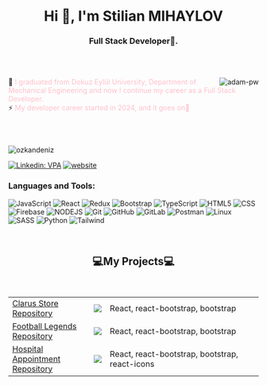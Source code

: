 <h1 align="center">Hi 👋, I'm Stilian MIHAYLOV</h1>
<h3 align="center">Full Stack Developer🌟.</h3>

<br>

<br>

<p><img align="right" src="https://github.com/Adam-pw/Adam-pw/blob/main/animation_500_kxa883sd.gif" alt="adam-pw" /></p>


🌱<font color="pink"> I graduated from Dokuz Eylül University, Department of Mechanical Engineering and now I continue my career as a Full Stack Developer.</font>
</br>
⚡ <font color="pink"> My developer career started in 2024, and it goes on🚀 </font>




<br>
<br>


<p align="left"> <img src="https://komarev.com/ghpvc/?username=OzkanDeniz&label=Profile%20views&color=0e75b6&style=flat"  alt="ozkandeniz" /> </p>

[![Linkedin: VPA](https://img.shields.io/badge/linkedin-%230077B5.svg?&style=for-the-badge&logo=linkedin&logoColor=white)](https://www.linkedin.com/in/özkan-deniz-a6845b196/)
[![website](https://img.shields.io/badge/gmail-f1f2f6.svg?&style=for-the-badge&logo=gmail&logoColor=red)](mailto:ozkandnz09@gmail.com)

<h3 align="left">Languages and Tools:</h3>

![JavaScript](https://img.shields.io/badge/JavaScript%20-gray?style=for-the-badge&logo=javascript)
![React](https://img.shields.io/badge/reactjs-61DAFB.svg?style=for-the-badge&logo=react&logoColor=black)
![Redux](https://img.shields.io/badge/redux-764ABC.svg?style=for-the-badge&logo=redux&logoColor=white)
![Bootstrap](https://img.shields.io/badge/bootstrap-7952B3.svg?style=for-the-badge&logo=bootstrap&logoColor=white)
![TypeScript](https://img.shields.io/badge/typescript-3178C6.svg?style=for-the-badge&logo=typescript&logoColor=white)
![HTML5](https://img.shields.io/badge/html-E34F26.svg?style=for-the-badge&logo=html5&logoColor=white)
![CSS](https://img.shields.io/badge/css-blue.svg?style=for-the-badge&logo=css3&logoColor=white)
![Firebase](https://img.shields.io/badge/firebase-FFCA28.svg?style=for-the-badge&logo=firebase&logoColor=black)
![NODEJS](https://img.shields.io/badge/node.js-339933.svg?style=for-the-badge&logo=nodedotjs&logoColor=white)
![Git](https://img.shields.io/badge/git-F05032.svg?style=for-the-badge&logo=git&logoColor=white)
![GitHub](https://img.shields.io/badge/github-181717.svg?style=for-the-badge&logo=github&logoColor=white)
![GitLab](https://img.shields.io/badge/gitlab-orange.svg?style=for-the-badge&logo=gitlab&logoColor=white)
![Postman](https://img.shields.io/badge/postman-FF6C37.svg?style=for-the-badge&logo=postman&logoColor=white)
![Linux](https://img.shields.io/badge/Linux-blue.svg?style=for-the-badge&logo=linux&logoColor=white)
![SASS](https://img.shields.io/badge/sass-pink.svg?style=for-the-badge&logo=sass&logoColor=white)
![Python](https://img.shields.io/badge/python-blue.svg?style=for-the-badge&logo=python&logoColor=white)
![Tailwind](https://img.shields.io/badge/tailwindcss-lightblue.svg?style=for-the-badge&logo=tailwindcss&logoColor=white)
 

<br>
<h2 align="center">💻My Projects💻</h2>
<br/>
<table align="center">
  <tr>
    <td>
      <a href="https://clarus-store-ten.vercel.app/" target="_blank">Clarus Store</a><br/>
      <a href="https://github.com/OzkanDeniz/clarus_store" target="_blank">Repository</a>
    </td>
    <td><img src="[https://icecreamapps.com/v/ebk359a](https://screen-recorder-files-eu.s3.eu-central-1.amazonaws.com/0ec540973a953634bb/Video_2025_02_08-2.webm)"/></td>
    <td>React, react-bootstrap, bootstrap</td>
  </tr>
 <tr>
    <td>
      <a href="https://football-legends-sigma.vercel.app/" target="_blank">Football Legends</a><br/>
      <a href="https://github.com/OzkanDeniz/Football-Legends" target="_blank">Repository</a>
    </td>
    <td><img src="https://github.com/user-attachments/assets/941e486a-54d4-4607-9b05-6266d1c5928f"/></td>
    <td>React, react-bootstrap, bootstrap</td>
  </tr>
  <tr>
    <td>
      <a href="https://hospital-appointment-rouge.vercel.app/" target="_blank">Hospital Appointment</a><br/>
      <a href="https://github.com/OzkanDeniz/hospital-appointment" target="_blank">Repository</a>
    </td>
    <td><img src="https://github.com/user-attachments/assets/7e7bf41a-ff5f-4501-845a-673c0dae5dee"/></td>
    <td>React, react-bootstrap, bootstrap, react-icons</td>
  </tr>
</table>

  

  




<br>
<br>

<p></p>
      
<p></p>


